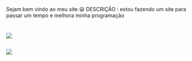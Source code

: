 <link type="text/css" rel="stylesheet" href="https://github.com/cauadasilva/caua/blob/main/style.css"
  
<div align="left"> Sejam bem vindo ao meu site 😃
DESCRIÇÃO : estou fazendo um site 
para passar um tempo e melhora minha programação </div>

<h1>
  
<a href="https://www.instagram.com/cauaaasantos/?hl=pt-br"><img src="https://img.shields.io/badge/Instagram-E4405F?style=for-the-badge&logo=instagram&logoColor=white" target="_blank"></a>
  
  
<a href="https://api.whatsapp.com/send?phone=5521987020575"><img src="https://img.shields.io/badge/WhatsApp-25D366?style=for-the-badge&logo=whatsapp&logoColor=white" target="_blank"></a>
</h1>
  

